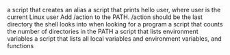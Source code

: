 a script that creates an alias
 a script that prints hello user, where user is the current Linux user
Add /action to the PATH. /action should be the last directory the shell looks into when looking for a program
a script that counts the number of directories in the PATH
 a script that lists environment variables
 a script that lists all local variables and environment variables, and functions
